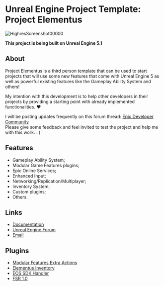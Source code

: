 # Unreal Engine Project Template: Project Elementus

![HighresScreenshot00000](https://user-images.githubusercontent.com/77353979/171550569-09dc7c78-c921-4b60-92a1-0a50b9e8ccca.png)

**This project is being built on Unreal Engine 5.1**

## About

Project Elementus is a third person template that can be used to start projects that will use some new features that come with Unreal Engine 5 as well as powerful existing features like the Gameplay Ability System and others!

My intention with this development is to help other developers in their projects by providing a starting point with already implemented functionalities. ❤️

I will be posting updates frequently on this forum thread: [Epic Developer Community](https://forums.unrealengine.com/t/project-elementus-custom-tps-template-w-extra-features/273595)  
Please give some feedback and feel invited to test the project and help me with this work. : )

## Features

* Gameplay Ability System;
* Modular Game Features plugins;
* Epic Online Services;
* Enhanced Input;
* Networking/Replication/Multiplayer;
* Inventory System;
* Custom plugins;
* Others.

## Links
* [Documentation](https://github.com/lucoiso/UEProject_Elementus/wiki)
* [Unreal Engine Forum](https://forums.unrealengine.com/t/project-elementus-custom-tps-template-w-extra-features/273595)
* [Email](mailto:contatolukevboas@gmail.com)  

## Plugins
* [Modular Features Extra Actions](https://github.com/lucoiso/UEModularFeatures_ExtraActions)
* [Elementus Inventory](https://github.com/lucoiso/UEElementusInventory)
* [EOS SDK Handler](https://github.com/lucoiso/UEEOSSDKHandler)
* [FSR 1.0](https://github.com/lucoiso/UEFSR)
